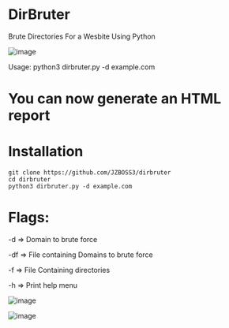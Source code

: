 # DirBruter
Brute Directories For a Wesbite Using Python

![image](https://github.com/user-attachments/assets/7d13a2e6-0add-48a9-aada-4d045112e24e)


Usage: python3 dirbruter.py -d example.com

<h1>You can now generate an HTML report</h1>

# Installation
```
git clone https://github.com/JZBOSS3/dirbruter
cd dirbruter
python3 dirbruter.py -d example.com
```

# Flags:
-d => Domain to brute force

-df => File containing Domains to brute force

-f => File Containing directories

-h => Print help menu

![image](https://github.com/user-attachments/assets/7f5046d8-9f62-4f8d-ac56-19f45715526d)

![image](https://github.com/user-attachments/assets/76c76726-d39c-4211-a4e6-554e09186281)

